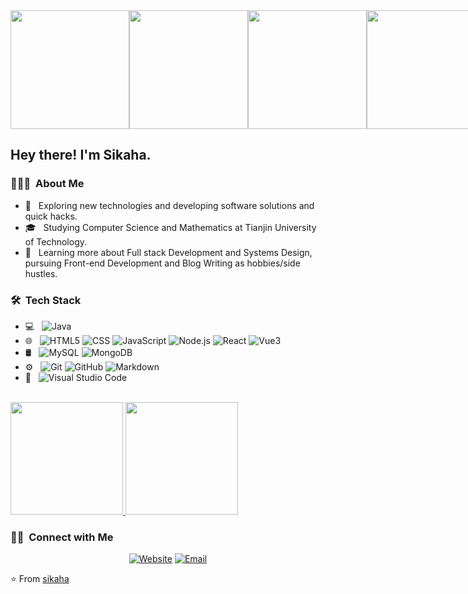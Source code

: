 <div style="display: flex;">
  <img src="https://i0.hdslb.com/bfs/article/205d4dd86dc7b05a205192fb0869896609f5e91b.gif@!web-article-pic.avif" width="190">
  <img src="https://i0.hdslb.com/bfs/article/d1b605c8337704e4dc2c2dccf2a153ddc2cedad8.gif@!web-article-pic.avif" width="190">
<img src="https://pic3.zhimg.com/v2-d90f70bc1c4c6b283f9f28e001f33a3a_b.webp" width="190">
<img src="https://pic3.zhimg.com/v2-9a299172d8e4244fc542b15652dde4b2_b.webp" width="190">
<img src="https://i0.hdslb.com/bfs/article/ac6efea01da47e723c1e5886f6f38628d6bea342.gif@!web-article-pic.avif" width="190" >
</div>

<h2> Hey there! I'm Sikaha.</h2>

<h3> 👨🏻‍💻 &nbsp;About Me </h3>

- 🤔 &nbsp; Exploring new technologies and developing software solutions and quick hacks.
- 🎓 &nbsp; Studying Computer Science and Mathematics at Tianjin University of Technology.
- 🌱 &nbsp; Learning more about Full stack Development and Systems Design, pursuing Front-end Development and Blog Writing as hobbies/side hustles.

<h3> 🛠 &nbsp;Tech Stack</h3>

- 💻 &nbsp;
  ![Java](https://img.shields.io/badge/-Java-333333?style=flat&logo=Java&logoColor=007396)
- 🌐 &nbsp;
  ![HTML5](https://img.shields.io/badge/-HTML5-333333?style=flat&logo=HTML5)
  ![CSS](https://img.shields.io/badge/-CSS-333333?style=flat&logo=CSS3&logoColor=1572B6)
  ![JavaScript](https://img.shields.io/badge/-JavaScript-333333?style=flat&logo=javascript)
  ![Node.js](https://img.shields.io/badge/-Node.js-333333?style=flat&logo=node.js)
  ![React](https://img.shields.io/badge/-React-333333?style=flat&logo=react)
  ![Vue3](https://img.shields.io/badge/-Vue3-333333?style=flat&logo=vue.js)
- 🛢 &nbsp;
  ![MySQL](https://img.shields.io/badge/-MySQL-333333?style=flat&logo=mysql)
  ![MongoDB](https://img.shields.io/badge/-MongoDB-333333?style=flat&logo=mongodb)
- ⚙️ &nbsp;
  ![Git](https://img.shields.io/badge/-Git-333333?style=flat&logo=git)
  ![GitHub](https://img.shields.io/badge/-GitHub-333333?style=flat&logo=github)
  ![Markdown](https://img.shields.io/badge/-Markdown-333333?style=flat&logo=markdown)
- 🔧 &nbsp;
  ![Visual Studio Code](https://img.shields.io/badge/-Visual%20Studio%20Code-333333?style=flat&logo=visual-studio-code&logoColor=007ACC)

<br/>

<a href="https://github.com/jacket-sikaha">
  <img height="180em" src="https://github-readme-stats.vercel.app/api?username=jacket-sikaha&theme=transparent&show_icons=true" />
  <img height="180em" src="https://github-readme-stats.vercel.app/api/top-langs/?username=jacket-sikaha&theme=buefy&layout=compact" />
</a>

<br/>

<h3> 🤝🏻 &nbsp;Connect with Me </h3>

<p align="center">
<a href="http://xhx.huage.eu.org/"><img alt="Website" src="https://img.shields.io/badge/http://xhx.huage.eu.org/-purple?style=flat-square&logo=google-chrome"></a>
<a href="987555458@qq.com"><img alt="Email" src="https://img.shields.io/badge/Email-987555458@qq.com-blue?style=flat-square&logo=gmail"></a>
</p>

⭐️ From [sikaha](https://github.com/jacket-sikaha)
